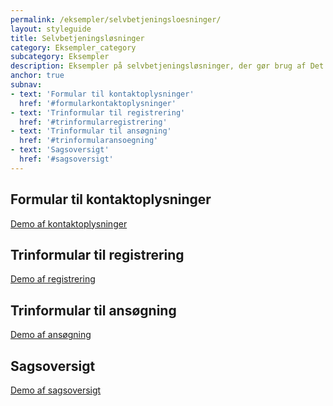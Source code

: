 ```yaml
---
permalink: /eksempler/selvbetjeningsloesninger/
layout: styleguide
title: Selvbetjeningsløsninger
category: Eksempler_category
subcategory: Eksempler
description: Eksempler på selvbetjeningsløsninger, der gør brug af Det Fælles Designsystem
anchor: true
subnav:
- text: 'Formular til kontaktoplysninger'
  href: '#formularkontaktoplysninger'
- text: 'Trinformular til registrering'
  href: '#trinformularregistrering'
- text: 'Trinformular til ansøgning'
  href: '#trinformularansoegning'
- text: 'Sagsoversigt'
  href: '#sagsoversigt'
---
```


<!-- Formular til kontaktoplysninger -->
<h2 id="formularkontaktoplysninger">Formular til kontaktoplysninger</h2>
<div class="row screenshot-gallery d-none">
  <div class="col-12 col-sm-6 col-md-4 mb-6">
    <a href="{{ site.baseurl }}/pages/eksempler/formular-til-kontaktoplysninger/formular-1/?r=/eksempler/selvbetjeningsloesninger/%23formularkontaktoplysninger" title="Formular til kontaktoplysninger, 1. side: Oplysninger om dig" class="screenshot d-block"></a>
  </div>
  <div class="col-12 col-sm-6 col-md-4 mb-6">
    <a href="{{ site.baseurl }}/pages/eksempler/formular-til-kontaktoplysninger/formular-2/?r=/eksempler/selvbetjeningsloesninger/%23formularkontaktoplysninger" title="Formular til kontaktoplysninger, 2. side: Bekræft oplysninger" class="screenshot d-block"></a>
  </div>
  <div class="col-12 col-sm-6 col-md-4 mb-6">
    <a href="{{ site.baseurl }}/pages/eksempler/formular-til-kontaktoplysninger/formular-3/?r=/eksempler/selvbetjeningsloesninger/%23formularkontaktoplysninger" title="Formular til kontaktoplysninger, 3. side: Kvittering" class="screenshot d-block"></a>
  </div>
</div>
<p class="mt-0">
  <a class="button button-secondary" href="{{ site.baseurl }}/pages/eksempler/formular-til-kontaktoplysninger/formular-1/?r=/eksempler/selvbetjeningsloesninger/%23formularkontaktoplysninger">Demo af kontaktoplysninger</a>
</p>


<!-- Trinformular til registrering -->
<h2 id="trinformularregistrering">Trinformular til registrering</h2>
<div class="row screenshot-gallery d-none">
  <div class="col-12 col-sm-6 col-md-4 mb-6">
    <a href="{{ site.baseurl }}/pages/eksempler/trinformular-til-registrering/registrering-1/?r=/eksempler/selvbetjeningsloesninger/%23trinformularregistrering" title="Trinformular til registrering, 1. side: Vælg personer" class="screenshot d-block"></a>
  </div>
  <div class="col-12 col-sm-6 col-md-4 mb-6">
    <a href="{{ site.baseurl }}/pages/eksempler/trinformular-til-registrering/registrering-2/?r=/eksempler/selvbetjeningsloesninger/%23trinformularregistrering" title="Trinformular til registrering, 2. side: Vælg noget mere" class="screenshot d-block"></a>
  </div>
  <div class="col-12 col-sm-6 col-md-4 mb-6">
    <a href="{{ site.baseurl }}/pages/eksempler/trinformular-til-registrering/registrering-3/?r=/eksempler/selvbetjeningsloesninger/%23trinformularregistrering" title="Trinformular til registrering, 3. side: Vedhæft dokumenter" class="screenshot d-block"></a>
  </div>
  <div class="col-12 col-sm-6 col-md-4 mb-6">
    <a href="{{ site.baseurl }}/pages/eksempler/trinformular-til-registrering/registrering-4/?r=/eksempler/selvbetjeningsloesninger/%23trinformularregistrering" title="Trinformular til registrering, 4. side: Tidligere registrering" class="screenshot d-block"></a>
  </div>
  <div class="col-12 col-sm-6 col-md-4 mb-6">
    <a href="{{ site.baseurl }}/pages/eksempler/trinformular-til-registrering/registrering-5/?r=/eksempler/selvbetjeningsloesninger/%23trinformularregistrering" title="Trinformular til registrering, 5. side: Kontaktoplysninger" class="screenshot d-block"></a>
  </div>
  <div class="col-12 col-sm-6 col-md-4 mb-6">
    <a href="{{ site.baseurl }}/pages/eksempler/trinformular-til-registrering/registrering-6/?r=/eksempler/selvbetjeningsloesninger/%23trinformularregistrering" title="Trinformular til registrering, 6. side: Opsummering" class="screenshot d-block"></a>
  </div>
  <div class="col-12 col-sm-6 col-md-4 mb-6">
    <a href="{{ site.baseurl }}/pages/eksempler/trinformular-til-registrering/registrering-7/?r=/eksempler/selvbetjeningsloesninger/%23trinformularregistrering" title="Trinformular til registrering, 7. side: Kvittering" class="screenshot d-block"></a>
  </div>
</div>
<p class="mt-0">
  <a class="button button-secondary" href="{{ site.baseurl }}/pages/eksempler/trinformular-til-registrering/registrering-1/?r=/eksempler/selvbetjeningsloesninger/%23trinformularregistrering">Demo af registrering</a>
</p>


<!-- Trinformular til ansøgning -->
<h2 id="trinformularansoegning">Trinformular til ansøgning</h2>
<div class="row screenshot-gallery d-none">
  <div class="col-12 col-sm-6 col-md-4 mb-6">
    <a href="{{ site.baseurl }}/pages/eksempler/trinformular-til-ansoegning/ansoegning-1/?r=/eksempler/selvbetjeningsloesninger/%23trinformularansoegning" title="Trinformular til ansøgning, 1. side: Oplysninger om ansøger" class="screenshot d-block"></a>
  </div>
  <div class="col-12 col-sm-6 col-md-4 mb-6">
    <a href="{{ site.baseurl }}/pages/eksempler/trinformular-til-ansoegning/ansoegning-2/?r=/eksempler/selvbetjeningsloesninger/%23trinformularansoegning" title="Trinformular til ansøgning, 2. side: Kontaktoplysninger" class="screenshot d-block"></a>
  </div>
  <div class="col-12 col-sm-6 col-md-4 mb-6">
    <a href="{{ site.baseurl }}/pages/eksempler/trinformular-til-ansoegning/ansoegning-3/?r=/eksempler/selvbetjeningsloesninger/%23trinformularansoegning" title="Trinformular til ansøgning, 3. side: Ansøgningens type" class="screenshot d-block"></a>
  </div>
  <div class="col-12 col-sm-6 col-md-4 mb-6">
    <a href="{{ site.baseurl }}/pages/eksempler/trinformular-til-ansoegning/ansoegning-4/?r=/eksempler/selvbetjeningsloesninger/%23trinformularansoegning" title="Trinformular til ansøgning, 4. side: Tilføj dokumentation" class="screenshot d-block"></a>
  </div>
  <div class="col-12 col-sm-6 col-md-4 mb-6">
    <a href="{{ site.baseurl }}/pages/eksempler/trinformular-til-ansoegning/ansoegning-5/?r=/eksempler/selvbetjeningsloesninger/%23trinformularansoegning" title="Trinformular til ansøgning, 5. side: Opsummering" class="screenshot d-block"></a>
  </div>
  <div class="col-12 col-sm-6 col-md-4 mb-6">
    <a href="{{ site.baseurl }}/pages/eksempler/trinformular-til-ansoegning/ansoegning-6/?r=/eksempler/selvbetjeningsloesninger/%23trinformularansoegning" title="Trinformular til ansøgning, 6. side: Kvittering" class="screenshot d-block"></a>
  </div>
</div>
<p class="mt-0">
  <a class="button button-secondary" href="{{ site.baseurl }}/pages/eksempler/trinformular-til-ansoegning/ansoegning-1/?r=/eksempler/selvbetjeningsloesninger/%23trinformularansoegning">Demo af ansøgning</a>
</p>

<!-- Sagsoversigt -->
<h2 id="sagsoversigt">Sagsoversigt</h2>
<div class="row screenshot-gallery d-none">
  <div class="col-12 col-sm-6 col-md-4 mb-6">
    <a href="{{ site.baseurl }}/pages/eksempler/sagsoversigt/sagsoversigt-1/?r=/eksempler/selvbetjeningsloesninger/%23sagsoversigt" title="Sagsoversigt, 1. side: Find sag" class="screenshot d-block"></a>
  </div>
  <div class="col-12 col-sm-6 col-md-4 mb-6">
    <a href="{{ site.baseurl }}/pages/eksempler/sagsoversigt/sagsoversigt-2/?r=/eksempler/selvbetjeningsloesninger/%23sagsoversigt" title="Sagsoversigt, 2. side: Sagsnr. 123456789" class="screenshot d-block"></a>
  </div>
  <div class="col-12 col-sm-6 col-md-4 mb-6">
    <a href="{{ site.baseurl }}/pages/eksempler/sagsoversigt/sagsoversigt-3/?r=/eksempler/selvbetjeningsloesninger/%23sagsoversigt" title="Sagsoversigt, 3. side: Afgørelser" class="screenshot d-block"></a>
  </div>
</div>
<p class="mt-0">
  <a class="button button-secondary" href="{{ site.baseurl }}/pages/eksempler/sagsoversigt/sagsoversigt-1/?r=/eksempler/selvbetjeningsloesninger/%23sagsoversigt">Demo af sagsoversigt</a>
</p>